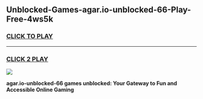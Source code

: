 
## Unblocked-Games-agar.io-unblocked-66-Play-Free-4ws5k
<h3>
<a href="https://premium76.site?title=agar.io-unblocked-66&ref=10A">CLICK TO PLAY</a></h3>
<hr>

<h3>
<a href="https://premium76.site?title=agar.io-unblocked-66&ref=10A">CLICK 2 PLAY</a>
  
</h3>

<a href="https://premium76.site?title=agar.io-unblocked-66&ref=10A"><img src="https://clearcache.store/games.png"></a>


**agar.io-unblocked-66 games unblocked: Your Gateway to Fun and Accessible Online Gaming**
